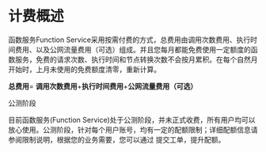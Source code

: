 # 计费概述   

函数服务Function Service采用按需付费的方式，总费用由调用次数费用、执行时间费用、以及公网流量费用（可选）组成。并且您每月都能免费使用一定额度的函数服务，免费的请求次数、执行时间和节点转换次数不会按月累积。在每个自然月开始时，上月未使用的免费额度清零，重新计算。

**总费用**= **调用次数费用**+**执行时间费用**+**公网流量费用（可选）**



公测阶段

目前函数服务(Function Service)处于公测阶段，并未正式收费，所有用户均可以放心使用。公测阶段，针对每个用户账号，均有一定的配额限制；详细配额信息请参阅限制说明，根据您的业务需要，您可以通过 提交工单，提升配额。

